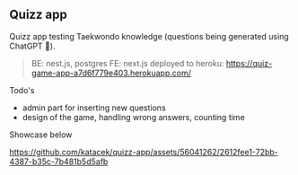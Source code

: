 ## Quizz app

Quizz app testing Taekwondo knowledge (questions being generated using ChatGPT 🤖).

> BE: nest.js, postgres
> FE: next.js
> deployed to heroku: https://quiz-game-app-a7d6f779e403.herokuapp.com/

Todo's
- admin part for inserting new questions
- design of the game, handling wrong answers, counting time

Showcase below



https://github.com/katacek/quizz-app/assets/56041262/2612fee1-72bb-4387-b35c-7b481b5d5afb



